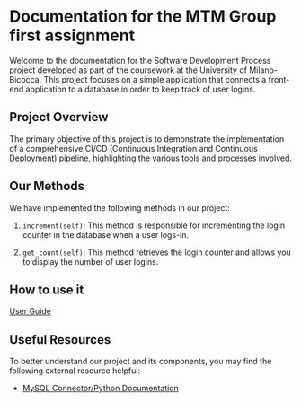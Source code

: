# Documentation for the MTM Group first assignment

Welcome to the documentation for the Software Development Process project developed as part of the coursework at the University of Milano-Bicocca. This project focuses on a simple application that connects a front-end application to a database in order to keep track of user logins.

## Project Overview

The primary objective of this project is to demonstrate the implementation of a comprehensive CI/CD (Continuous Integration and Continuous Deployment) pipeline, highlighting the various tools and processes involved.

## Our Methods

We have implemented the following methods in our project:

1. `increment(self)`: This method is responsible for incrementing the login counter in the database when a user logs-in.

2. `get_count(self)`: This method retrieves the login counter and allows you to display the number of user logins.

## How to use it

[User Guide](user-guide/index.html)

## Useful Resources

To better understand our project and its components, you may find the following external resource helpful:

- [MySQL Connector/Python Documentation](https://dev.mysql.com/doc/connector-python/en/)

